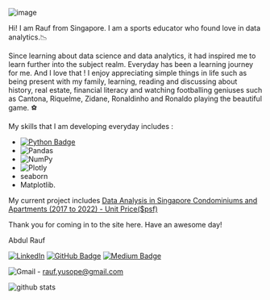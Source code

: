 ![image](https://user-images.githubusercontent.com/96287600/156496395-064c497e-be5d-404d-aaf8-04f0a295df27.png)

Hi! I am Rauf from Singapore. I am a sports educator who found love in data analytics.📉 

Since learning about data science and data analytics, it had inspired me to learn further into the subject realm. Everyday has been a learning journey for me. And I love that ! 
I enjoy appreciating simple things in life such as being present with my family,  learning, reading and discussing about history, real estate, financial literacy and watching footballing geniuses such as Cantona, Riquelme, Zidane, Ronaldinho and Ronaldo playing the beautiful game. ⚽

My skills that I am developing everyday includes :
- [![Python Badge](https://img.shields.io/badge/Python-3776AB?logo=python&logoColor=fff&style=flat)](https://www.python.org/)
- ![Pandas](https://img.shields.io/badge/pandas-%23150458.svg?style=for-the-badge&logo=pandas&logoColor=white)
- ![NumPy](https://img.shields.io/badge/numpy-%23013243.svg?style=for-the-badge&logo=numpy&logoColor=white)
- ![Plotly](https://img.shields.io/badge/Plotly-%233F4F75.svg?style=for-the-badge&logo=plotly&logoColor=white)
- seaborn
- Matplotlib. 

My current project includes [Data Analysis in Singapore Condominiums and Apartments (2017 to 2022) - Unit Price($psf)](https://github.com/abdrauf26/abdul_rauf_repo)

Thank you for coming in to the site here. Have an awesome day! 


Abdul Rauf

[![LinkedIn](https://img.shields.io/badge/linkedin-%230077B5.svg?style=for-the-badge&logo=linkedin&logoColor=white)](https://www.linkedin.com/in/abdrauf26/)  [![GitHub Badge](https://img.shields.io/badge/GitHub-181717?logo=github&logoColor=fff&style=flat)](https://github.com/abdrauf26) [![Medium Badge](https://img.shields.io/badge/Medium-000?logo=medium&logoColor=fff&style=flat)](https://medium.com/@rauf.yusope)

![Gmail](https://img.shields.io/badge/Gmail-D14836?style=for-the-badge&logo=gmail&logoColor=white) - rauf.yusope@gmail.com

![github stats](https://github-readme-stats.vercel.app/api?username=abdrauf26&show_icons=true&theme=prussian)

<!---
abdrauf26/abdrauf26 is a ✨ special ✨ repository because its `README.md` (this file) appears on your GitHub profile.
You can click the Preview link to take a look at your changes.
--->
